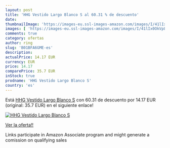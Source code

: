 ```yaml
---
layout: post
title: 'HHG Vestido Largo Blanco S al 60.31 % de descuento'
date: 
thumbnailImage: 'https://images-eu.ssl-images-amazon.com/images/I/41lIx0OkVpL._SL200_.jpg'
images: [ 'https://images-eu.ssl-images-amazon.com/images/I/41lIx0OkVpL._SL200_.jpg' ]
comments: true
category: ofertas
author: ring
slug: 'B01BFA6GME-es'
description:
actualPrice: 14.17 EUR
currency: EUR
price: 14.17
comparePrice: 35.7 EUR
inStock: true
prodname: 'HHG Vestido Largo Blanco S'
country: 'es'
---
```


Está [HHG Vestido Largo Blanco S](https://www.amazon.es/dp/B01BFA6GME/?tag=tolees-21) con 60.31 de descuento por 14.17 EUR (original: 35.7 EUR) en el siguiente enlace!

[![HHG Vestido Largo Blanco S](https://images-eu.ssl-images-amazon.com/images/I/41lIx0OkVpL._SL200_.jpg)](https://www.amazon.es/dp/B01BFA6GME/?tag=tolees-21)

[Ver la oferta!!](https://www.amazon.es/dp/B01BFA6GME/?tag=tolees-21)

Links participate in Amazon Associate program and might generate a comission on qualifying sales


